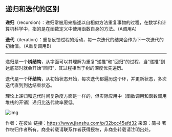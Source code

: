 ## 递归和迭代的区别

**递归**（recursion）：递归常被用来描述以自相似方法重复事物的过程，在数学和计算机科学中，指的是在函数定义中使用函数自身的方法。（A调用A）

**迭代**（iteration）：重复反馈过程的活动，每一次迭代的结果会作为下一次迭代的初始值。（A重复调用B）

------

递归是一个**树结构**，从字面可以其理解为重复“递推”和“回归”的过程，当“递推”到达底部时就会开始“回归”，其过程相当于树的深度优先遍历。

迭代是一个**环结构**，从初始状态开始，每次迭代都遍历这个环，并更新状态，多次迭代直到到达结束状态。

理论上递归和迭代时间复杂度方面是一样的，但实际应用中（函数调用和函数调用堆栈的开销）递归比迭代效率要低。



![img](https:////upload-images.jianshu.io/upload_images/10688072-6c2f65bf2eeee6b3.png?imageMogr2/auto-orient/strip|imageView2/2/w/1121/format/webp)



作者：在彼处
链接：https://www.jianshu.com/p/32bcc45efd32
来源：简书
著作权归作者所有。商业转载请联系作者获得授权，非商业转载请注明出处。